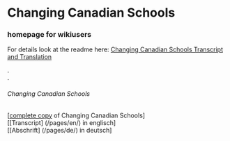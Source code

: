 # Changing Canadian Schools
### homepage for wikiusers 
For details look at the readme here: 
[Changing Canadian Schools Transcript and Translation](readme)

.  
.  
###### Changing Canadian Schools

[[complete copy](/copies-from-original/BestCopy_Changing_Canadian_Schools_Perspectives_on_Disability_and_Inclusion.pdf) of Changing Canadian Schools]  
[[Transcript] (/pages/en/) in englisch]  
[[Abschrift] (/pages/de/) in deutsch]

